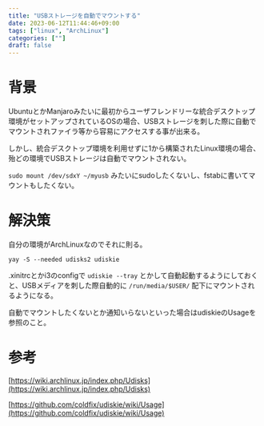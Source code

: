 ```yaml
---
title: "USBストレージを自動でマウントする"
date: 2023-06-12T11:44:46+09:00
tags: ["linux", "ArchLinux"]
categories: [""]
draft: false
---
```

# 背景
UbuntuとかManjaroみたいに最初からユーザフレンドリーな統合デスクトップ環境がセットアップされているOSの場合、USBストレージを刺した際に自動でマウントされファイラ等から容易にアクセスする事が出来る。

しかし、統合デスクトップ環境を利用せずに1から構築されたLinux環境の場合、殆どの環境でUSBストレージは自動でマウントされない。

`sudo mount /dev/sdxY ~/myusb` みたいにsudoしたくないし、fstabに書いてマウントもしたくない。

# 解決策
自分の環境がArchLinuxなのでそれに則る。
```
yay -S --needed udisks2 udiskie
```

.xinitrcとかi3のconfigで `udiskie --tray` とかして自動起動するようにしておくと、USBメディアを刺した際自動的に `/run/media/$USER/` 配下にマウントされるようになる。

自動でマウントしたくないとか通知いらないといった場合はudiskieのUsageを参照のこと。


# 参考
[https://wiki.archlinux.jp/index.php/Udisks](https://wiki.archlinux.jp/index.php/Udisks)

[https://github.com/coldfix/udiskie/wiki/Usage](https://github.com/coldfix/udiskie/wiki/Usage)
